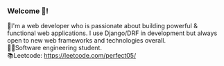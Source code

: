 ### Welcome 👋! 
:snake:I'm a web developer who is passionate about building powerful & functional web applications. I use Django/DRF in development but always open to new web frameworks and technologies overall.\
:man_student:Software engineering student. \
:books:Leetcode: https://leetcode.com/perfect05/
# 
<!--
**p3rfect05/p3rfect05** is a ✨ _special_ ✨ repository because its `README.md` (this file) appears on your GitHub profile.

Here are some ideas to get you started:

- 🔭 I’m currently working on ...
- 🌱 I’m currently learning ...
- 👯 I’m looking to collaborate on ...
- 🤔 I’m looking for help with ...
- 💬 Ask me about ...
- 📫 How to reach me: ...
- 😄 Pronouns: ...
- ⚡ Fun fact: ...
-->
